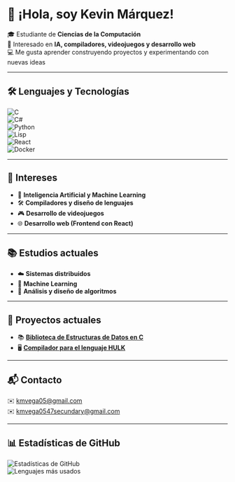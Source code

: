 # 👋 ¡Hola, soy Kevin Márquez!  

🎓 Estudiante de **Ciencias de la Computación**  
🔎 Interesado en **IA, compiladores, videojuegos y desarrollo web**  
💻 Me gusta aprender construyendo proyectos y experimentando con nuevas ideas  

---

## 🛠️ Lenguajes y Tecnologías  

![C](https://img.shields.io/badge/C-00599C?style=for-the-badge&logo=c&logoColor=white)  
![C#](https://img.shields.io/badge/C%23-239120?style=for-the-badge&logo=c-sharp&logoColor=white)  
![Python](https://img.shields.io/badge/Python-3776AB?style=for-the-badge&logo=python&logoColor=white)  
![Lisp](https://img.shields.io/badge/Lisp-000000?style=for-the-badge&logo=lisp&logoColor=white)  
![React](https://img.shields.io/badge/React-20232A?style=for-the-badge&logo=react&logoColor=61DAFB)  
![Docker](https://img.shields.io/badge/Docker-2496ED?style=for-the-badge&logo=docker&logoColor=white)  

---

## 🎯 Intereses  

- 🤖 **Inteligencia Artificial y Machine Learning**  
- 🛠️ **Compiladores y diseño de lenguajes**  
- 🎮 **Desarrollo de videojuegos**  
- 🌐 **Desarrollo web (Frontend con React)**  

---

## 📚 Estudios actuales  

- ☁️ **Sistemas distribuidos**  
- 🤖 **Machine Learning**  
- 📐 **Análisis y diseño de algoritmos**  

---

## 📂 Proyectos actuales  

- 📚 **[Biblioteca de Estructuras de Datos en C](#)**  
- 🖥️ **[Compilador para el lenguaje HULK](#)**  

---

## 📬 Contacto  

✉️ kmvega05@gmail.com  
✉️ kmvega0547secundary@gmail.com  

---

## 📊 Estadísticas de GitHub  

![Estadísticas de GitHub](https://github-readme-stats.vercel.app/api?username=kmvega-05&show_icons=true&theme=github_dark)  
![Lenguajes más usados](https://github-readme-stats.vercel.app/api/top-langs/?username=kmvega-05&layout=compact&theme=github_dark)  
